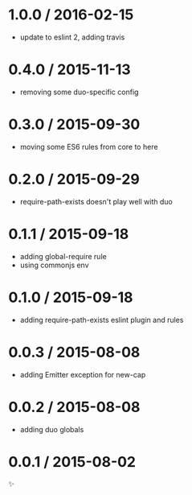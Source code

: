 
1.0.0 / 2016-02-15
==================

  * update to eslint 2, adding travis

0.4.0 / 2015-11-13
==================

  * removing some duo-specific config

0.3.0 / 2015-09-30
==================

  * moving some ES6 rules from core to here

0.2.0 / 2015-09-29
==================

  * require-path-exists doesn't play well with duo

0.1.1 / 2015-09-18
==================

  * adding global-require rule
  * using commonjs env

0.1.0 / 2015-09-18
==================

  * adding require-path-exists eslint plugin and rules

0.0.3 / 2015-08-08
==================

  * adding Emitter exception for new-cap

0.0.2 / 2015-08-08
==================

  * adding duo globals

0.0.1 / 2015-08-02
==================

:sparkles:
